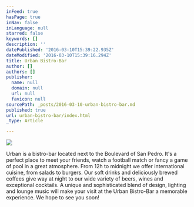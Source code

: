```yaml
---
inFeed: true
hasPage: true
inNav: false
inLanguage: null
starred: false
keywords: []
description: ''
datePublished: '2016-03-10T15:39:22.935Z'
dateModified: '2016-03-10T15:39:16.294Z'
title: Urban Bistro-Bar
author: []
authors: []
publisher:
  name: null
  domain: null
  url: null
  favicon: null
sourcePath: _posts/2016-03-10-urban-bistro-bar.md
published: true
url: urban-bistro-bar/index.html
_type: Article

---
```

![](https://the-grid-user-content.s3-us-west-2.amazonaws.com/344bcd0f-24c4-4df4-b7f3-579ef4e2bf40.jpg)

Urban is a bistro-bar located next to the Boulevard of San Pedro. It's a perfect place to meet your friends, watch a football match or fancy a game of pool in a great atmosphere. From 12h to midnight we offer international cuisine, from salads to burgers. Our soft drinks and deliciously brewed coffees give way at night to our wide variety of beers, wines and exceptional cocktails. A unique and sophisticated blend of design, lighting and lounge music will make your visit at the Urban Bistro-Bar a memorable experience. We hope to see you soon!